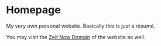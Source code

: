 # Homepage
My very own personal website. Basically this is just a résumé.

You may visit the [Zeit Now Domain](homepage-resume.now.sh) of the website as well.